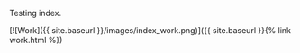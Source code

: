 ---
---

Testing index.

[![Work]({{ site.baseurl }}/images/index_work.png)]({{ site.baseurl }}{% link work.html %})
